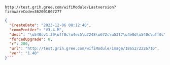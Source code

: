 `http://test.grih.gree.com/wifiModule/Lastversion?firmwareCode=362001067277`

```json
{
  "CreateDate": "2023-12-06 08:12:48",
  "commProtVer": "V3.4.M",
  "desc": "\u540cv1.39\uff0c\u4ec5\u7248\u672c\u53f7\u4e0d\u540c\uff0c\u4f9bota\u6d4b\u8bd5",
  "forcedUpgrade": 0,
  "r": 200,
  "url": "http://test.grih.gree.com/wifiModule/image/18652/2226710",
  "ver": "1.40"
}```